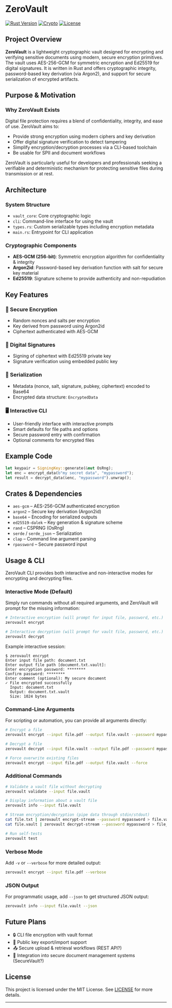 # ZeroVault

[![Rust Version](https://img.shields.io/badge/Rust-1.70%2B-orange?style=for-the-badge&logo=rust)](https://www.rust-lang.org/) [![Crypto](https://img.shields.io/badge/Encryption-AES--GCM%20%7C%20Ed25519-blue?style=for-the-badge&logo=lock)](https://docs.rs/aes-gcm) [![License](https://img.shields.io/badge/License-MIT-green?style=for-the-badge)](LICENSE)

## Project Overview

**ZeroVault** is a lightweight cryptographic vault designed for encrypting and verifying sensitive documents using modern, secure encryption primitives. The vault uses AES-256-GCM for symmetric encryption and Ed25519 for digital signatures. It is written in Rust and offers cryptographic integrity, password-based key derivation (via Argon2), and support for secure serialization of encrypted artifacts.

## Purpose & Motivation

### Why ZeroVault Exists

Digital file protection requires a blend of confidentiality, integrity, and ease of use. ZeroVault aims to:

- Provide strong encryption using modern ciphers and key derivation
- Offer digital signature verification to detect tampering
- Simplify encryption/decryption processes via a CLI-based toolchain
- Be usable for SPII and document workflows

ZeroVault is particularly useful for developers and professionals seeking a verifiable and deterministic mechanism for protecting sensitive files during transmission or at rest.

## Architecture

### System Structure

- `vault_core`: Core cryptographic logic
- `cli`: Command-line interface for using the vault
- `types.rs`: Custom serializable types including encryption metadata
- `main.rs`: Entrypoint for CLI application

### Cryptographic Components

- **AES-GCM (256-bit)**: Symmetric encryption algorithm for confidentiality & integrity
- **Argon2id**: Password-based key derivation function with salt for secure key material
- **Ed25519**: Signature scheme to provide authenticity and non-repudiation

## Key Features

### 🔐 Secure Encryption

- Random nonces and salts per encryption
- Key derived from password using Argon2id
- Ciphertext authenticated with AES-GCM

### 🧾 Digital Signatures

- Signing of ciphertext with Ed25519 private key
- Signature verification using embedded public key

### 🔁 Serialization

- Metadata (nonce, salt, signature, pubkey, ciphertext) encoded to Base64
- Encrypted data structure: `EncryptedData`

### 🖥️ Interactive CLI

- User-friendly interface with interactive prompts
- Smart defaults for file paths and options
- Secure password entry with confirmation
- Optional comments for encrypted files

## Example Code

```rust
let keypair = SigningKey::generate(&mut OsRng);
let enc = encrypt_data(b"my secret data", "mypassword");
let result = decrypt_data(&enc, "mypassword").unwrap();
```

## Crates & Dependencies

- `aes-gcm` – AES-256-GCM authenticated encryption
- `argon2` – Secure key derivation (Argon2id)
- `base64` – Encoding for serialized outputs
- `ed25519-dalek` – Key generation & signature scheme
- `rand` – CSPRNG (OsRng)
- `serde` / `serde_json` – Serialization
- `clap` – Command line argument parsing
- `rpassword` – Secure password input

## Usage & CLI

ZeroVault CLI provides both interactive and non-interactive modes for encrypting and decrypting files.

### Interactive Mode (Default)

Simply run commands without all required arguments, and ZeroVault will prompt for the missing information:

```bash
# Interactive encryption (will prompt for input file, password, etc.)
zerovault encrypt

# Interactive decryption (will prompt for vault file, password, etc.)
zerovault decrypt
```

Example interactive session:
```
$ zerovault encrypt
Enter input file path: document.txt
Enter output file path [document.txt.vault]: 
Enter encryption password: ********
Confirm password: ********
Enter comment (optional): My secure document
✓ File encrypted successfully
  Input: document.txt
  Output: document.txt.vault
  Size: 1024 bytes
```

### Command-Line Arguments

For scripting or automation, you can provide all arguments directly:

```bash
# Encrypt a file
zerovault encrypt --input file.pdf --output file.vault --password mypassword --non-interactive

# Decrypt a file
zerovault decrypt --input file.vault --output file.pdf --password mypassword --non-interactive

# Force overwrite existing files
zerovault encrypt --input file.pdf --output file.vault --force
```

### Additional Commands

```bash
# Validate a vault file without decrypting
zerovault validate --input file.vault

# Display information about a vault file
zerovault info --input file.vault

# Stream encryption/decryption (pipe data through stdin/stdout)
cat file.txt | zerovault encrypt-stream --password mypassword > file.vault
cat file.vault | zerovault decrypt-stream --password mypassword > file_decrypted.txt

# Run self-tests
zerovault test
```

### Verbose Mode

Add `-v` or `--verbose` for more detailed output:

```bash
zerovault encrypt --input file.pdf --verbose
```

### JSON Output

For programmatic usage, add `--json` to get structured JSON output:

```bash
zerovault info --input file.vault --json
```


## Future Plans

- 🔒 CLI file encryption with vault format
- 📜 Public key export/import support
- 📤 Secure upload & retrieval workflows (REST API?)
- 💼 Integration into secure document management systems (SecureVault?)

## License

This project is licensed under the MIT License. See [LICENSE](LICENSE) for more details.

---